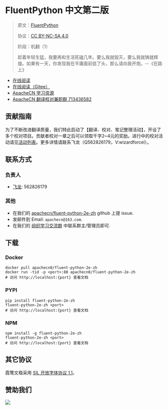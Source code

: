 <!--
    需要填充的占位符：
    
    README.md
    
        FluentPython 中文第二版：文档中文名
        FluentPython：文档英文名
        https://fluentpython.com：文档原始链接
        flpy：域名前缀
        飞龙：负责人名称
        wizardforcel：负责人 Github 用户名
        562826179：负责人 QQ
        fluent-python-2e-zh：ApacheCN 的 Github 仓库名称
        fluent-python-2e-zh：DockerHub 仓库名称
        fluent-python-2e-zh：PYPI 包名称
        fluent-python-2e-zh：NPM 包名称
    
    CNAME
    
        flpy：域名前缀

    index.html
    
        FluentPython 中文第二版：文档中文名
        #b6459a：显示颜色
        fluent-python-2e-zh：ApacheCN 的 Github 仓库名称

    asset/docsify-apachecn-footer.js
    
        fluent-python-2e-zh：ApacheCN 的 Github 仓库名称
-->

# FluentPython 中文第二版

> 原文：[FluentPython](https://fluentpython.com)
> 
> 协议：[CC BY-NC-SA 4.0](http://creativecommons.org/licenses/by-nc-sa/4.0/)
> 
> 阶段：机翻（1）
> 
> 趁着年轻生猛，我要再和生活死磕几年。要么我就毁灭，要么我就铸就辉煌。如果有一天，你发现我在平庸面前低了头，那么请向我开炮。--《在路上》

* [在线阅读](https://flpy.apachecn.org)
* [在线阅读（Gitee）](https://apachecn.gitee.io/doc-template/)
* [ApacheCN 学习资源](http://docs.apachecn.org/)
* [ApacheCN 翻译校对兼职群 713436582](https://jq.qq.com/?_wv=1027&k=VSNtgpjb)

## 贡献指南

为了不断改进翻译质量，我们特此启动了【翻译、校对、笔记整理活动】，开设了多个校对项目。贡献者校对一章之后可以领取千字2\~4元的奖励。进行中的校对活动请见[活动列表](https://home.apachecn.org/#/docs/activity/docs-activity)。更多详情请联系飞龙（Q562826179，V:wizardforcel）。

## 联系方式

### 负责人

* [飞龙](https://github.com/wizardforcel): 562826179

### 其他

*   在我们的 [apachecn/fluent-python-2e-zh](https://github.com/apachecn/fluent-python-2e-zh) github 上提 issue.
*   发邮件到 Email: `apachecn@163.com`.
*   在我们的 [组织学习交流群](https://www.apachecn.org/#/docs/join) 中联系群主/管理员即可.

## 下载

### Docker

```
docker pull apachecn0/fluent-python-2e-zh
docker run -tid -p <port>:80 apachecn0/fluent-python-2e-zh
# 访问 http://localhost:{port} 查看文档
```

### PYPI

```
pip install fluent-python-2e-zh
fluent-python-2e-zh <port>
# 访问 http://localhost:{port} 查看文档
```

### NPM

```
npm install -g fluent-python-2e-zh
fluent-python-2e-zh <port>
# 访问 http://localhost:{port} 查看文档
```

## 其它协议

霞鹜文楷采用 [SIL 开放字体协议 1.1](https://github.com/lxgw/LxgwWenKai/blob/main/SIL_Open_Font_License_1.1.txt)。

## 赞助我们

![](http://data.apachecn.org/img/about/donate.jpg)

